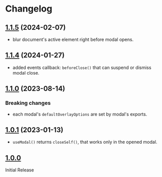 # Changelog

## [1.1.5](https://github.com/react-leaf/modal/tree/1.1.5) (2024-02-07)

- blur document's active element right before modal opens.

## [1.1.4](https://github.com/react-leaf/modal/tree/1.1.4) (2024-01-27)

- added events callback: `beforeClose()` that can suspend or dismiss modal close.

## [1.1.0](https://github.com/react-leaf/modal/tree/1.1.0) (2023-08-14)

### Breaking changes

- each modal's `defaultOverlayOptions` are set by modal's exports.

## [1.0.1](https://github.com/react-leaf/modal/tree/1.0.1) (2023-01-13)

- `useModal()` returns `closeSelf()`, that works only in the opened modal.

## [1.0.0](https://github.com/react-leaf/modal/tree/1.0.0)

Initial Release
